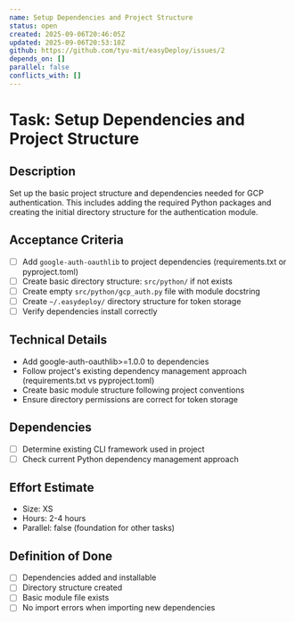 ```yaml
---
name: Setup Dependencies and Project Structure
status: open
created: 2025-09-06T20:46:05Z
updated: 2025-09-06T20:53:10Z
github: https://github.com/tyu-mit/easyDeploy/issues/2
depends_on: []
parallel: false
conflicts_with: []
---
```


# Task: Setup Dependencies and Project Structure

## Description
Set up the basic project structure and dependencies needed for GCP authentication. This includes adding the required Python packages and creating the initial directory structure for the authentication module.

## Acceptance Criteria
- [ ] Add `google-auth-oauthlib` to project dependencies (requirements.txt or pyproject.toml)
- [ ] Create basic directory structure: `src/python/` if not exists
- [ ] Create empty `src/python/gcp_auth.py` file with module docstring
- [ ] Create `~/.easydeploy/` directory structure for token storage
- [ ] Verify dependencies install correctly

## Technical Details
- Add google-auth-oauthlib>=1.0.0 to dependencies
- Follow project's existing dependency management approach (requirements.txt vs pyproject.toml)
- Create basic module structure following project conventions
- Ensure directory permissions are correct for token storage

## Dependencies
- [ ] Determine existing CLI framework used in project
- [ ] Check current Python dependency management approach

## Effort Estimate
- Size: XS
- Hours: 2-4 hours
- Parallel: false (foundation for other tasks)

## Definition of Done
- [ ] Dependencies added and installable
- [ ] Directory structure created
- [ ] Basic module file exists
- [ ] No import errors when importing new dependencies

